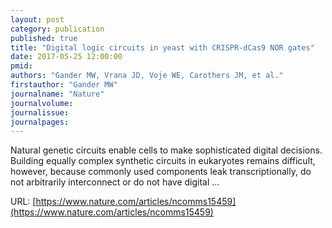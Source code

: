 ```yaml
---
layout: post
category: publication
published: true
title: "Digital logic circuits in yeast with CRISPR-dCas9 NOR gates"
date: 2017-05-25 12:00:00
pmid: 
authors: "Gander MW, Vrana JD, Voje WE, Carothers JM, et al."
firstauthor: "Gander MW"
journalname: "Nature"
journalvolume: 
journalissue: 
journalpages: 
---
```


Natural genetic circuits enable cells to make sophisticated digital decisions. Building equally complex synthetic circuits in eukaryotes remains difficult, however, because commonly used components leak transcriptionally, do not arbitrarily interconnect or do not have digital …

URL: [https://www.nature.com/articles/ncomms15459](https://www.nature.com/articles/ncomms15459)
